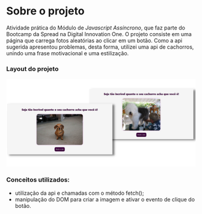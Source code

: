 # Sobre o projeto

Atividade prática do Módulo de _Javascript Assíncrono_, que faz parte do Bootcamp da Spread na Digital Innovation One. O projeto consiste em uma página que carrega fotos aleatórias ao clicar em um botão. Como a api sugerida apresentou problemas, desta forma, utilizei uma api de cachorros, unindo uma frase motivacional e uma estilização.

### Layout do projeto

![Mockup](https://github.com/VanessaVargas/javascript-assincrono-dio/blob/master/layout.png)

### Conceitos utilizados:

- utilização da api e chamadas com o método fetch();
- manipulação do DOM para criar a imagem e ativar o evento de clique do botão.
